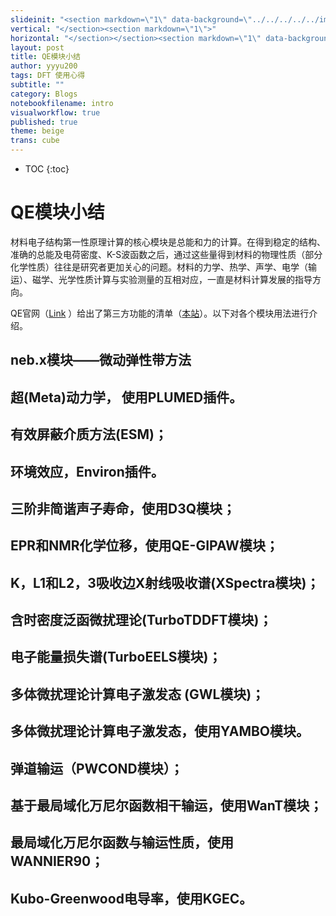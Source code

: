 ```yaml
---
slideinit: "<section markdown=\"1\" data-background=\"../../../../../img/slidebackground.png\"><section markdown=\"1\">"
vertical: "</section><section markdown=\"1\">"
horizontal: "</section></section><section markdown=\"1\" data-background=\"../../../../../img/slidebackground.png\"><section markdown=\"1\">"
layout: post
title: QE模块小结
author: yyyu200
tags: DFT 使用心得
subtitle: ""
category: Blogs
notebookfilename: intro
visualworkflow: true
published: true
theme: beige
trans: cube
---
```



* TOC
{:toc}

# QE模块小结

材料电子结构第一性原理计算的核心模块是总能和力的计算。在得到稳定的结构、准确的总能及电荷密度、K-S波函数之后，通过这些量得到材料的物理性质（部分化学性质）往往是研究者更加关心的问题。材料的力学、热学、声学、电学（输运）、磁学、光学性质计算与实验测量的互相对应，一直是材料计算发展的指导方向。

QE官网（[Link](http://www.quantum-espresso.org/project/what-can-qe-do) ）给出了第三方功能的清单（[本站](../../../../2018/05/01/QE-List/)）。以下对各个模块用法进行介绍。

## neb.x模块——微动弹性带方法

## 超(Meta)动力学， 使用PLUMED插件。

## 有效屏蔽介质方法(ESM)；

## 环境效应，Environ插件。

## 三阶非简谐声子寿命，使用D3Q模块；

## EPR和NMR化学位移，使用QE-GIPAW模块；

## K，L1和L2，3吸收边X射线吸收谱(XSpectra模块)；

## 含时密度泛函微扰理论(TurboTDDFT模块)；

## 电子能量损失谱(TurboEELS模块)；

## 多体微扰理论计算电子激发态 (GWL模块)；

## 多体微扰理论计算电子激发态，使用YAMBO模块。

## 弹道输运（PWCOND模块）；

## 基于最局域化万尼尔函数相干输运，使用WanT模块；

## 最局域化万尼尔函数与输运性质，使用WANNIER90；

## Kubo-Greenwood电导率，使用KGEC。


